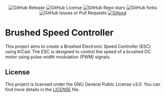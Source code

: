 <p align="center">
    <img src="https://img.shields.io/github/v/release/CosmopilotHQ/ESC-Firmware" alt="GitHub Release">
    <img src="https://img.shields.io/github/license/CosmopilotHQ/ESC-Firmware" alt="GitHub License">
    <img src="https://img.shields.io/github/stars/CosmopilotHQ/ESC-Firmware?style=flat" alt="GitHub Repo stars">
    <img alt="GitHub forks" src="https://img.shields.io/github/forks/CosmopilotHQ/ESC-Firmware?style=flat">
    <img alt="GitHub Issues or Pull Requests" src="https://img.shields.io/github/issues/CosmopilotHQ/ESC-Firmware">
    <a href="https://gitpod.io/#https://github.com/CosmopilotHQ/ESC-Firmware"><img src="https://img.shields.io/badge/Gitpod-ready--to--code-blue?style=flat&logo=gitpod" alt="Gitpod"></a>
</p>

# Brushed Speed Controller

This project aims to create a Brushed Electronic Speed Controller (ESC) using KiCad. The ESC is designed to control the speed of a brushed DC motor using pulse-width modulation (PWM) signals.

## License

This project is licensed under the GNU General Public License v3.0. You can find more details in the [LICENSE](LICENSE) file.